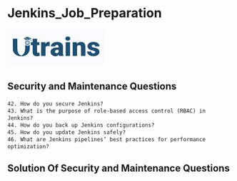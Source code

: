 # Jenkins_Job_Preparation

![alt text](../.assets\image.png)


## Security and Maintenance Questions

    42. How do you secure Jenkins?
    43. What is the purpose of role-based access control (RBAC) in Jenkins?
    44. How do you back up Jenkins configurations?
    45. How do you update Jenkins safely?
    46. What are Jenkins pipelines’ best practices for performance optimization?

## Solution Of Security and Maintenance Questions

